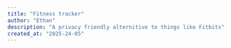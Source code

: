 ```yaml
---
title: "Fitness tracker"
author: "Ethan"
description: "A privacy friendly alternitive to things like Fitbits"
created_at: "2025-24-05"
---
```

